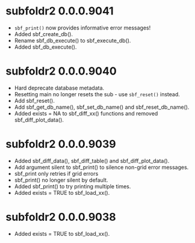 # subfoldr2 0.0.0.9041

- `sbf_print()` now provides informative error messages!
- Added sbf_create_db().
- Rename sbf_db_execute() to sbf_execute_db().
- Added sbf_db_execute().


# subfoldr2 0.0.0.9040

- Hard deprecate database metadata.
- Resetting main no longer resets the sub - use `sbf_reset()` instead.
- Add sbf_reset().
- Add sbf_get_db_name(), sbf_set_db_name() and sbf_reset_db_name().
- Added exists = NA to sbf_diff_xx() functions and removed sbf_diff_plot_data().


# subfoldr2 0.0.0.9039

- Added sbf_diff_data(), sbf_diff_table() and sbf_diff_plot_data().
- Add argument silent to sbf_print() to silence non-grid error messages.
- sbf_print only retries if grid errors
- sbf_print() no longer silent by default.
- Added sbf_print() to try printing multiple times.
- Added exists = TRUE to sbf_load_xx().


# subfoldr2 0.0.0.9038

- Added exists = TRUE to sbf_load_xx().


